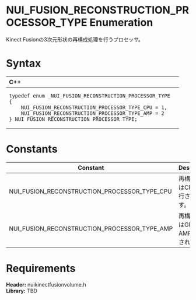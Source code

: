 NUI\_FUSION\_RECONSTRUCTION\_PROCESSOR\_TYPE Enumeration  
========================================================  

Kinect Fusionの3次元形状の再構成処理を行うプロセッサ。 <span id="syntaxSection"></span>

Syntax  
======  

<table>
<colgroup>
<col width="100%" />
</colgroup>
<thead>
<tr class="header">
<th align="left">C++</th>
</tr>
</thead>
<tbody>
<tr class="odd">
<td align="left"><pre><code>typedef enum _NUI_FUSION_RECONSTRUCTION_PROCESSOR_TYPE  
{  
    NUI_FUSION_RECONSTRUCTION_PROCESSOR_TYPE_CPU = 1,  
    NUI_FUSION_RECONSTRUCTION_PROCESSOR_TYPE_AMP = 2  
} NUI_FUSION_RECONSTRUCTION_PROCESSOR_TYPE;</code></pre></td>
</tr>
</tbody>
</table>

<span id="ID4EZ"></span>

Constants  
=========  

| Constant                                          | Description                             |
|---------------------------------------------------|-----------------------------------------|
| NUI\_FUSION\_RECONSTRUCTION\_PROCESSOR\_TYPE\_CPU | 再構成処理はCPUで実行されます。               |
| NUI\_FUSION\_RECONSTRUCTION\_PROCESSOR\_TYPE\_AMP | 再構成処理はGPU(C++ AMP)で実行されます。      |

<span id="requirements"></span>

Requirements  
============  

**Header:** nuikinectfusionvolume.h  
**Library:** TBD  



<!--Please do not edit the data in the comment block below.-->
<!--
TOCTitle : NUI_FUSION_RECONSTRUCTION_PROCESSOR_TYPE Enumeration
RLTitle : NUI_FUSION_RECONSTRUCTION_PROCESSOR_TYPE Enumeration
KeywordK : NUI_FUSION_RECONSTRUCTION_PROCESSOR_TYPE enumeration
HelpPriority : 2
KeywordF : NUI_FUSION_RECONSTRUCTION_PROCESSOR_TYPE
KeywordF : Microsoft.Kinect.nuikinectfusionvolume.NUI_FUSION_RECONSTRUCTION_PROCESSOR_TYPE
KeywordA : T:Microsoft.Kinect.nuikinectfusionvolume.NUI_FUSION_RECONSTRUCTION_PROCESSOR_TYPE
AssetID : T:Microsoft.Kinect.nuikinectfusionvolume.NUI_FUSION_RECONSTRUCTION_PROCESSOR_TYPE
Locale : en-us
CommunityContent : 1
APIType : Managed
APILocation : 
APIName : Microsoft.Kinect.nuikinectfusionvolume.NUI_FUSION_RECONSTRUCTION_PROCESSOR_TYPE
TargetOS : Windows
TopicType : kbSyntax
DevLang : C++
DocSet : K4Wv2
ProjType : K4Wv2Proj
Technology : Kinect for Windows
Product : Kinect for Windows SDK v2
productversion : 20
-->
